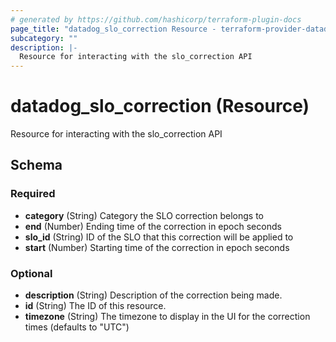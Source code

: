 ```yaml
---
# generated by https://github.com/hashicorp/terraform-plugin-docs
page_title: "datadog_slo_correction Resource - terraform-provider-datadog"
subcategory: ""
description: |-
  Resource for interacting with the slo_correction API
---
```


# datadog_slo_correction (Resource)

Resource for interacting with the slo_correction API



<!-- schema generated by tfplugindocs -->
## Schema

### Required

- **category** (String) Category the SLO correction belongs to
- **end** (Number) Ending time of the correction in epoch seconds
- **slo_id** (String) ID of the SLO that this correction will be applied to
- **start** (Number) Starting time of the correction in epoch seconds

### Optional

- **description** (String) Description of the correction being made.
- **id** (String) The ID of this resource.
- **timezone** (String) The timezone to display in the UI for the correction times (defaults to "UTC")


